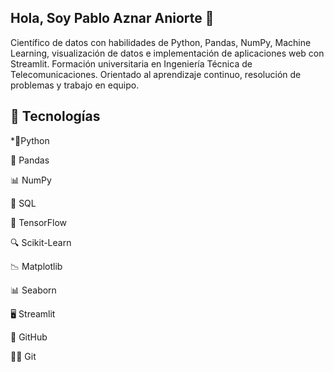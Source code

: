 ## Hola, Soy Pablo Aznar Aniorte 👋

Científico de datos con habilidades de Python, Pandas, NumPy, Machine Learning, visualización de datos e implementación de aplicaciones web con Streamlit. Formación universitaria en Ingeniería Técnica de Telecomunicaciones. Orientado al aprendizaje continuo, resolución de problemas y trabajo en equipo.

## 🚀 Tecnologías  


*🐍Python

🔢 Pandas

📊 NumPy

💾 SQL

🤖 TensorFlow

🔍 Scikit-Learn

📉 Matplotlib

📊 Seaborn

🖥️ Streamlit

🧰 GitHub

🧑‍💻 Git

